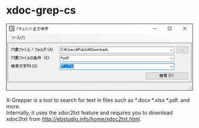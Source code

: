 # xdoc-grep-cs

![Screenshot](https://raw.githubusercontent.com/wertrain/xdoc-grep-cs/main/screenshot.PNG)

X-Grepper is a tool to search for text in files such as \*.docx \*.xlsx \*.pdf. and more.  
Internally, it uses the xdoc2txt feature and requires you to download xdoc2txt from http://ebstudio.info/home/xdoc2txt.html.
